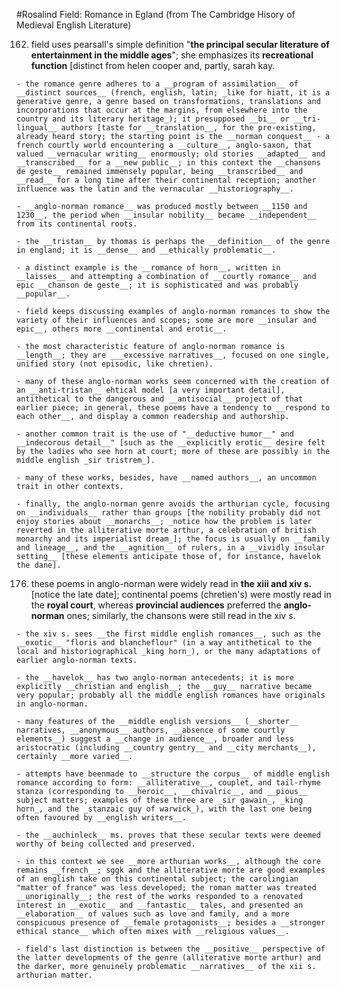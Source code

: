 #Rosalind Field: Romance in Egland (from The Cambridge Hisory of Medieval English Literature)

162. field uses pearsall's simple definition "__the principal secular literature of entertainment in the middle ages__"; she emphasizes its __recreational function__ [distinct from helen cooper and, partly, sarah kay.
	
	- the romance genre adheres to a __program of assimilation__ of __distinct sources__ (french, english, latin; _like for hiatt, it is a generative genre, a genre based on transformations, translations and incorporations that occur at the margins, from elsewhere into the country and its literary heritage_); it presupposed __bi__ or __tri-lingual__ authors [taste for __translation__, for the pre-existing, already heard story; the starting point is the __norman conquest__ - a french courtly world encountering a __culture__, anglo-saxon, that valued __vernacular writing__ enormously; old stories __adapted__ and __transcribed__ for a __new public__; in this context the __chansons de geste__ remained immensely popular, being __transcribed__ and __read__ for a long time after their continental reception; another influence was the latin and the vernacular __historiography__.

	- __anglo-norman romance__ was produced mostly between __1150 and 1230__, the period when __insular nobility__ became __independent__ from its continental roots.

	- the __tristan__ by thomas is perhaps the __definition__ of the genre in england; it is __dense__ and __ethically problematic__.

	- a distinct example is the __romance of horn__, written in __laisses__ and attempting a combination of __courtly romance__ and epic __chanson de geste__; it is sophisticated and was probably __popular__.

	- field keeps discussing examples of anglo-norman romances to show the variety of their influences and scopes; some are more __insular and epic__, others more __continental and erotic__.

	- the most characteristic feature of anglo-norman romance is __length__; they are ___excessive narratives__, focused on one single, unified story (not episodic, like chretien).

	- many of these anglo-norman works seem concerned with the creation of an __anti-tristan__ ehtical model [a very important detail], antithetical to the dangerous and __antisocial__ project of that earlier piece; in general, these poems have a tendency to __respond to each other__, and display a common readership and authorship.

	- another common trait is the use of "__deductive humor__" and __indecorous detail__" [such as the __explicitly erotic__ desire felt by the ladies who see horn at court; more of these are possibly in the middle english _sir tristrem_].

	- many of these works, besides, have __named authors__, an uncommon trait in other contexts.

	- finally, the anglo-norman genre avoids the arthurian cycle, focusing on __individuals__ rather than groups [the nobility probably did not enjoy stories about __monarchs__; _notice how the problem is later reverted in the alliterative morte arthur, a celebration of british monarchy and its imperialist dream_]; the focus is usually on __family and lineage__, and the __agnition__ of rulers, in a __vividly insular setting__ [these elements anticipate those of, for instance, havelok the dane].

176. these poems in anglo-norman were widely read in __the xiii and xiv s.__ [notice the late date]; continental poems (chretien's) were mostly read in the __royal court__, whereas __provincial audiences__ preferred the __anglo-norman__ ones; similarly, the chansons were still read in the xiv s.

	- the xiv s. sees __the first middle english romances__, such as the __exotic__ "floris and blancheflour" (in a way antithetical to the local and historiographical _king horn_), or the many adaptations of earlier anglo-norman texts.

	- the __havelok__ has two anglo-norman antecedents; it is more explicitly __christian and english__; the __guy__ narrative became very popular; probably all the middle english romances have originals in anglo-norman.

	- many features of the __middle english versions__ (__shorter__ narratives, __anonymous__ authors, __absence of some courtly elements__) suggest a __change in audience__, broader and less aristocratic (including __country gentry__ and __city merchants__), certainly __more varied__.

	- attempts have beenmade to __structure the corpus__ of middle english romance according to form: __alliterative__, couplet, and tail-rhyme stanza (corresponding to __heroic__, __chivalric__, and __pious__ subject matters; examples of these three are _sir gawain_, _king horn_, and the _stanzaic guy of warwick_), with the last one being often favoured by __english writers__.

	- the __auchinleck__ ms. proves that these secular texts were deemed worthy of being collected and preserved.

	- in this context we see __more arthurian works__, although the core remains __french__; sggk and the alliterative morte are good examples of an english take on this continental subject; the carolingian "matter of france" was less developed; the roman matter was treated __unoriginally__; the rest of the works responded to a renovated interest in __exotic__ and __fantastic__ tales, and presented an __elaboration__ of values such as love and family, and a more conspicuous presence of __female protagonists__; besides a __stronger ethical stance__ which often mixes with __religious values__.

	- field's last distinction is between the __positive__ perspective of the latter developments of the genre (alliterative morte arthur) and the darker, more genuinely problematic __narratives__ of the xii s. arthurian matter.
